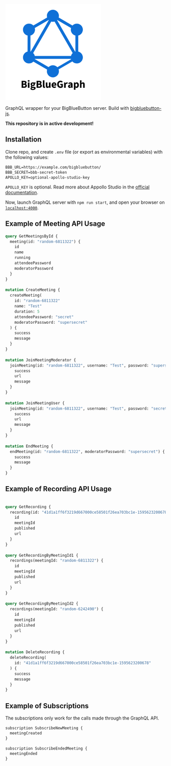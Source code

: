 <img src="./assets/logo.png" width="300" height="300">

GraphQL wrapper for your BigBlueButton server. Build with [bigbluebutton-js](https://aakatev.github.io/bigbluebutton-js-docs/). 

**This repository is in active development!**

## Installation

Clone repo, and create `.env` file (or export as environmental variables) with the following values:

```env
BBB_URL=https://example.com/bigbluebutton/
BBB_SECRET=bbb-secret-token
APOLLO_KEY=optional-apollo-studio-key
```

`APOLLO_KEY` is optional. Read more about Appollo Studio in the [official documentation](https://www.apollographql.com/docs/studio/).

Now, launch GraphQL server with `npm run start`, and open your browser on [`localhost:4000`](http://localhost:4000).

## Example of Meeting API Usage

```graphql
query GetMeetingsById {
  meeting(id: "random-6811322") {
    id
    name
    running
    attendeePassword
    moderatorPassword
  }
}

mutation CreateMeeting {
  createMeeting(
    id: "random-6811322"
    name: "Test"
    duration: 5
    attendeePassword: "secret"
    moderatorPassword: "supersecret"
  ) {
    success
    message
  }
}

mutation JoinMeetingModerator {
  joinMeeting(id: "random-6811322", username: "Test", password: "supersecret") {
    success
    url
    message
  }
}

mutation JoinMeetingUser {
  joinMeeting(id: "random-6811322", username: "Test", password: "secret") {
    success
    url
    message
  }
}

mutation EndMeeting {
  endMeeting(id: "random-6811322", moderatorPassword: "supersecret") {
    success
    message
  }
}

```

## Example of Recording API Usage

```graphql

query GetRecording {
  recording(id: "41d1a1ff6f3219d667000ce58501f26ea703bc1e-1595623200678") {
    id
    meetingId
    published
    url
  }
}

query GetRecordingByMeetingId1 {
  recordings(meetingId: "random-6811322") {
    id
    meetingId
    published
    url
  }
}

query GetRecordingByMeetingId2 {
  recordings(meetingId: "random-6242490") {
    id
    meetingId
    published
    url
  }
}

mutation DeleteRecording {
  deleteRecording(
    id: "41d1a1ff6f3219d667000ce58501f26ea703bc1e-1595623200678"
  ) {
    success
    message
  }
}

```

## Example of Subscriptions

The subscriptions only work for the calls made through the GraphQL API.

```grapql
subscription SubscribeNewMeeting {
  meetingCreated
} 

subscription SubscribeEndedMeeting {
  meetingEnded
} 
```
